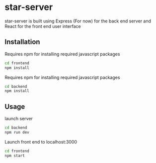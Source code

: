 # star-server

star-server is built using Express (For now) for the back end server and React for the front end user interface

## Installation

Requires npm for installing required javascript packages
```bash
cd frontend
npm install
```

Requires npm for installing required javascript packages
```bash
cd backend
npm install
```

## Usage
launch server 
```bash
cd backend
npm run dev
```

Launch front end to localhost:3000
```bash
cd frontend
npm start
```
